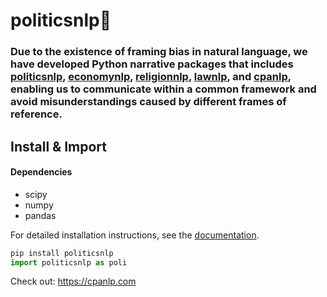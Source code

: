 # politicsnlp🎺
### Due to the existence of framing bias in natural language, we have developed Python narrative packages that includes [politicsnlp](https://pypi.org/project/politicsnlp/), [economynlp](https://pypi.org/project/economynlp/), [religionnlp](https://pypi.org/project/religionnlp/), [lawnlp](https://pypi.org/project/lawnlp/), and [cpanlp](https://pypi.org/project/cpanlp/), enabling us to communicate within a common framework and avoid misunderstandings caused by different frames of reference.



## Install & Import
#### Dependencies
- scipy 
- numpy
- pandas
  
For detailed installation instructions, see the
[documentation](https://cpanlp.com/documentation).
```python
pip install politicsnlp
import politicsnlp as poli
```


Check out: https://cpanlp.com